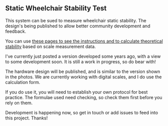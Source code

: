 ## Static Wheelchair Stability Test

This system can be sued to measure wheelchair static stability. The design's being published to allow better community development and feedback.

You can use [these pages to see the instructions and to calculate theoretical stability](https://paulhewett.github.io/assistivetech-wheelchair-stability/) based on scale measurement data.

I've currently just posted a version developed some years ago, with a view to some development soon. It is still a work in progress, so do bear with!

The hardware design will be published, and is similar to the version shown in the photos. We are currently working with digital scales, and I do use the calculation form.

If you do use it, you will need to establish your own protocol for best practice. The formulae used need checking, so check them first before you rely on them. 

Development is happening now, so get in touch or add issues to feed into this project. Thanks!
